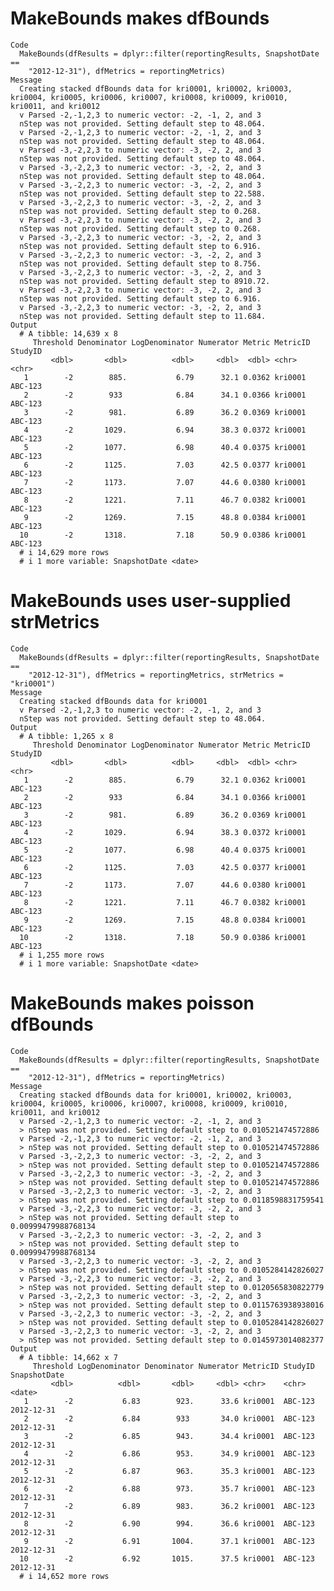 # MakeBounds makes dfBounds

    Code
      MakeBounds(dfResults = dplyr::filter(reportingResults, SnapshotDate ==
        "2012-12-31"), dfMetrics = reportingMetrics)
    Message
      Creating stacked dfBounds data for kri0001, kri0002, kri0003, kri0004, kri0005, kri0006, kri0007, kri0008, kri0009, kri0010, kri0011, and kri0012
      v Parsed -2,-1,2,3 to numeric vector: -2, -1, 2, and 3
      nStep was not provided. Setting default step to 48.064.
      v Parsed -2,-1,2,3 to numeric vector: -2, -1, 2, and 3
      nStep was not provided. Setting default step to 48.064.
      v Parsed -3,-2,2,3 to numeric vector: -3, -2, 2, and 3
      nStep was not provided. Setting default step to 48.064.
      v Parsed -3,-2,2,3 to numeric vector: -3, -2, 2, and 3
      nStep was not provided. Setting default step to 48.064.
      v Parsed -3,-2,2,3 to numeric vector: -3, -2, 2, and 3
      nStep was not provided. Setting default step to 22.588.
      v Parsed -3,-2,2,3 to numeric vector: -3, -2, 2, and 3
      nStep was not provided. Setting default step to 0.268.
      v Parsed -3,-2,2,3 to numeric vector: -3, -2, 2, and 3
      nStep was not provided. Setting default step to 0.268.
      v Parsed -3,-2,2,3 to numeric vector: -3, -2, 2, and 3
      nStep was not provided. Setting default step to 6.916.
      v Parsed -3,-2,2,3 to numeric vector: -3, -2, 2, and 3
      nStep was not provided. Setting default step to 8.756.
      v Parsed -3,-2,2,3 to numeric vector: -3, -2, 2, and 3
      nStep was not provided. Setting default step to 8910.72.
      v Parsed -3,-2,2,3 to numeric vector: -3, -2, 2, and 3
      nStep was not provided. Setting default step to 6.916.
      v Parsed -3,-2,2,3 to numeric vector: -3, -2, 2, and 3
      nStep was not provided. Setting default step to 11.684.
    Output
      # A tibble: 14,639 x 8
         Threshold Denominator LogDenominator Numerator Metric MetricID StudyID
             <dbl>       <dbl>          <dbl>     <dbl>  <dbl> <chr>    <chr>  
       1        -2        885.           6.79      32.1 0.0362 kri0001  ABC-123
       2        -2        933            6.84      34.1 0.0366 kri0001  ABC-123
       3        -2        981.           6.89      36.2 0.0369 kri0001  ABC-123
       4        -2       1029.           6.94      38.3 0.0372 kri0001  ABC-123
       5        -2       1077.           6.98      40.4 0.0375 kri0001  ABC-123
       6        -2       1125.           7.03      42.5 0.0377 kri0001  ABC-123
       7        -2       1173.           7.07      44.6 0.0380 kri0001  ABC-123
       8        -2       1221.           7.11      46.7 0.0382 kri0001  ABC-123
       9        -2       1269.           7.15      48.8 0.0384 kri0001  ABC-123
      10        -2       1318.           7.18      50.9 0.0386 kri0001  ABC-123
      # i 14,629 more rows
      # i 1 more variable: SnapshotDate <date>

# MakeBounds uses user-supplied strMetrics

    Code
      MakeBounds(dfResults = dplyr::filter(reportingResults, SnapshotDate ==
        "2012-12-31"), dfMetrics = reportingMetrics, strMetrics = "kri0001")
    Message
      Creating stacked dfBounds data for kri0001
      v Parsed -2,-1,2,3 to numeric vector: -2, -1, 2, and 3
      nStep was not provided. Setting default step to 48.064.
    Output
      # A tibble: 1,265 x 8
         Threshold Denominator LogDenominator Numerator Metric MetricID StudyID
             <dbl>       <dbl>          <dbl>     <dbl>  <dbl> <chr>    <chr>  
       1        -2        885.           6.79      32.1 0.0362 kri0001  ABC-123
       2        -2        933            6.84      34.1 0.0366 kri0001  ABC-123
       3        -2        981.           6.89      36.2 0.0369 kri0001  ABC-123
       4        -2       1029.           6.94      38.3 0.0372 kri0001  ABC-123
       5        -2       1077.           6.98      40.4 0.0375 kri0001  ABC-123
       6        -2       1125.           7.03      42.5 0.0377 kri0001  ABC-123
       7        -2       1173.           7.07      44.6 0.0380 kri0001  ABC-123
       8        -2       1221.           7.11      46.7 0.0382 kri0001  ABC-123
       9        -2       1269.           7.15      48.8 0.0384 kri0001  ABC-123
      10        -2       1318.           7.18      50.9 0.0386 kri0001  ABC-123
      # i 1,255 more rows
      # i 1 more variable: SnapshotDate <date>

# MakeBounds makes poisson dfBounds

    Code
      MakeBounds(dfResults = dplyr::filter(reportingResults, SnapshotDate ==
        "2012-12-31"), dfMetrics = reportingMetrics)
    Message
      Creating stacked dfBounds data for kri0001, kri0002, kri0003, kri0004, kri0005, kri0006, kri0007, kri0008, kri0009, kri0010, kri0011, and kri0012
      v Parsed -2,-1,2,3 to numeric vector: -2, -1, 2, and 3
      > nStep was not provided. Setting default step to 0.010521474572886
      v Parsed -2,-1,2,3 to numeric vector: -2, -1, 2, and 3
      > nStep was not provided. Setting default step to 0.010521474572886
      v Parsed -3,-2,2,3 to numeric vector: -3, -2, 2, and 3
      > nStep was not provided. Setting default step to 0.010521474572886
      v Parsed -3,-2,2,3 to numeric vector: -3, -2, 2, and 3
      > nStep was not provided. Setting default step to 0.010521474572886
      v Parsed -3,-2,2,3 to numeric vector: -3, -2, 2, and 3
      > nStep was not provided. Setting default step to 0.0118598831759541
      v Parsed -3,-2,2,3 to numeric vector: -3, -2, 2, and 3
      > nStep was not provided. Setting default step to 0.00999479988768134
      v Parsed -3,-2,2,3 to numeric vector: -3, -2, 2, and 3
      > nStep was not provided. Setting default step to 0.00999479988768134
      v Parsed -3,-2,2,3 to numeric vector: -3, -2, 2, and 3
      > nStep was not provided. Setting default step to 0.0105284142826027
      v Parsed -3,-2,2,3 to numeric vector: -3, -2, 2, and 3
      > nStep was not provided. Setting default step to 0.0120565830822779
      v Parsed -3,-2,2,3 to numeric vector: -3, -2, 2, and 3
      > nStep was not provided. Setting default step to 0.0115763938938016
      v Parsed -3,-2,2,3 to numeric vector: -3, -2, 2, and 3
      > nStep was not provided. Setting default step to 0.0105284142826027
      v Parsed -3,-2,2,3 to numeric vector: -3, -2, 2, and 3
      > nStep was not provided. Setting default step to 0.0145973014082377
    Output
      # A tibble: 14,662 x 7
         Threshold LogDenominator Denominator Numerator MetricID StudyID SnapshotDate
             <dbl>          <dbl>       <dbl>     <dbl> <chr>    <chr>   <date>      
       1        -2           6.83        923.      33.6 kri0001  ABC-123 2012-12-31  
       2        -2           6.84        933       34.0 kri0001  ABC-123 2012-12-31  
       3        -2           6.85        943.      34.4 kri0001  ABC-123 2012-12-31  
       4        -2           6.86        953.      34.9 kri0001  ABC-123 2012-12-31  
       5        -2           6.87        963.      35.3 kri0001  ABC-123 2012-12-31  
       6        -2           6.88        973.      35.7 kri0001  ABC-123 2012-12-31  
       7        -2           6.89        983.      36.2 kri0001  ABC-123 2012-12-31  
       8        -2           6.90        994.      36.6 kri0001  ABC-123 2012-12-31  
       9        -2           6.91       1004.      37.1 kri0001  ABC-123 2012-12-31  
      10        -2           6.92       1015.      37.5 kri0001  ABC-123 2012-12-31  
      # i 14,652 more rows

